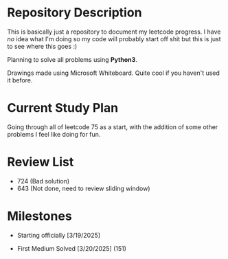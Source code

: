 # Repository Description
This is basically just a repository to document my leetcode progress. I have *no* idea what I'm doing so my code will probably start off shit but this is just to see where this goes :)

Planning to solve all problems using **Python3**.

Drawings made using Microsoft Whiteboard. Quite cool if you haven't used it before.

# Current Study Plan
Going through all of leetcode 75 as a start, with the addition of some other problems I feel like doing for fun.

# Review List
- 724 (Bad solution)
- 643 (Not done, need to review sliding window)

# Milestones

- Starting officially [3/19/2025]

- First Medium Solved [3/20/2025] (151)


